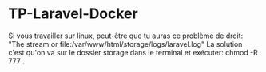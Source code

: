 # TP-Laravel-Docker

Si vous travailler sur linux, peut-être que tu auras ce problème de droit: "The stream or file:/var/www/html/storage/logs/laravel.log" 
La solution c'est qu'on va sur le dossier storage dans le terminal et exécuter: chmod -R 777 . 


